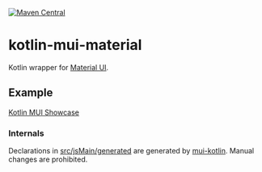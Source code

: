 [![Maven Central](https://img.shields.io/maven-central/v/org.jetbrains.kotlin-wrappers/kotlin-mui-material)](https://mvnrepository.com/artifact/org.jetbrains.kotlin-wrappers/kotlin-mui-material)

# kotlin-mui-material

Kotlin wrapper for [Material UI](https://mui.com/).

## Example

[Kotlin MUI Showcase](https://github.com/karakum-team/kotlin-mui-showcase)

### Internals

Declarations in [src/jsMain/generated](./src/jsMain/generated) are generated by [mui-kotlin](https://github.com/karakum-team/mui-kotlin). Manual changes are prohibited.
